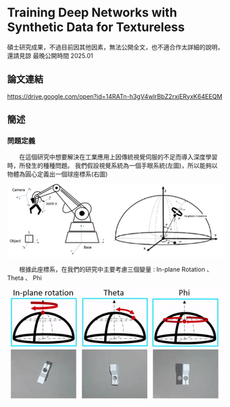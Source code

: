 # Training Deep Networks with Synthetic Data for Textureless
碩士研究成果，不過目前因其他因素，無法公開全文，也不適合作太詳細的說明，還請見諒
最晚公開時間 2025.01
## 論文連結
https://drive.google.com/open?id=14RATn-h3gV4wIrBbZ2rxjERyxK64EEQM
## 簡述
### 問題定義
　　在這個研究中想要解決在工業應用上因傳統視覺伺服的不足而導入深度學習時，所發生的種種問題。
我們假設視覺系統為一個手眼系統(左圖)，所以能夠以物體為圓心定義出一個球座標系(右圖)

![image](img/eyeonhand.png)

　　根據此座標系，在我們的研究中主要考慮三個變量 : In-plane Rotation 、 Theta 、 Phi

![image](img/ThreePara.gif)
